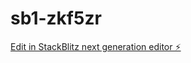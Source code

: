 # sb1-zkf5zr

[Edit in StackBlitz next generation editor ⚡️](https://stackblitz.com/~/github.com/Afrik-bot/sb1-zkf5zr)